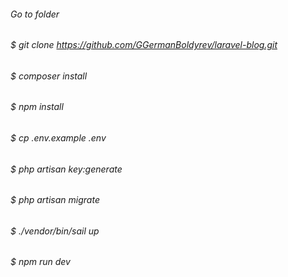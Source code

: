 ###### Go to folder

###### $ git clone https://github.com/GGermanBoldyrev/laravel-blog.git

###### $ composer install

###### $ npm install

###### $ cp .env.example .env

###### $ php artisan key:generate

###### $ php artisan migrate

###### $ ./vendor/bin/sail up

###### $ npm run dev
